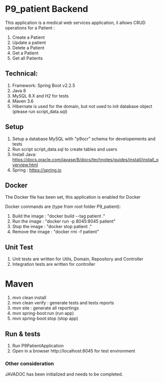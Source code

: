 # P9_patient Backend
This application is a medical web services application, il allows CRUD operations for a Patient : 
1. Create a Patient
2. Update a patient
3. Delete a Patient
4. Get a Patient
5. Get all Patients


## Technical:
1. Framework: Spring Boot v2.2.5
2. Java 8
3. MySQL 8.X and H2 for tests
4. Maven 3.6
5. Hibernate is used for the domain, but not used to init database object (please run script_data.sql)


## Setup 
1. Setup a database MySQL with "p9ocr" schema for developements and tests
2. Run script script_data.sql to create tables and users
3. Install Java: https://docs.oracle.com/javase/8/docs/technotes/guides/install/install_overview.html
4. Spring : https://spring.io


## Docker
The Docker file has been set, this application is enabled for Docker

Docker commands are (type from root folder P9_patient): 
1. Build the image : "docker build --tag patient ."
2. Run the image : "docker run -p 8045:8045 patient"
3. Stop the image  : "docker stop patient ."
4. Remove the image :  "docker rmi -f patient"


## Unit Test
1. Unit tests are written for Utils, Domain, Repository and Controller
2. Integration tests are written for controller


# Maven
1. mvn clean install
2. mvn clean verify  : generate tests and tests reports
3. mvn site  : generate all reportings
4. mvn spring-boot:run (run app)
5. mvn spring-boot:stop (stop app) 


## Run & tests
1. Run P9PatientApplication
2. Open in a browser http://localhost:8045 for test environment


### Other consideration
JAVADOC has been initialized and needs to be completed.
